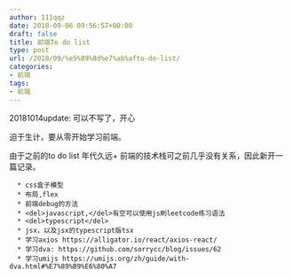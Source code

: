 ```yaml
---
author: 111qqz
date: 2018-09-06 09:56:57+00:00
draft: false
title: 前端To do list
type: post
url: /2018/09/%e5%89%8d%e7%ab%afto-do-list/
categories:
- 前端
tags:
- 前端
---
```


20181014update: 可以不写了，开心

迫于生计，要从零开始学习前端。

由于之前的to do list 年代久远+ 前端的技术栈可之前几乎没有关系，因此新开一篇记录。



 	  * css盒子模型
 	  * 布局,flex
 	  * 前端debug的方法
 	  * <del>javascript,</del>有空可以使用js刷leetcode练习语法
 	  * <del>typescript</del>
 	  * jsx，以及jsx的typescript版tsx
 	  * 学习axios https://alligator.io/react/axios-react/
 	  * 学习dva: https://github.com/sorrycc/blog/issues/62
 	  * 学习umijs https://umijs.org/zh/guide/with-dva.html#%E7%89%B9%E6%80%A7












